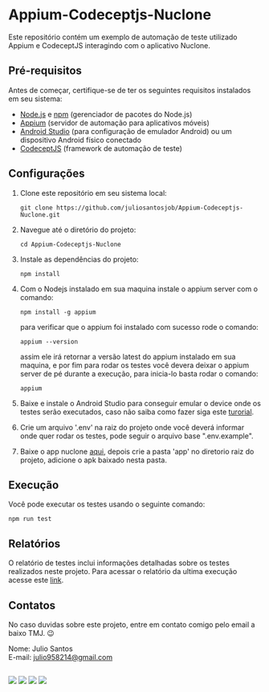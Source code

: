 # Appium-Codeceptjs-Nuclone

Este repositório contém um exemplo de automação de teste utilizado Appium e CodeceptJS interagindo com o aplicativo Nuclone.

## Pré-requisitos

Antes de começar, certifique-se de ter os seguintes requisitos instalados em seu sistema:

- [Node.js](https://nodejs.org/) e [npm](https://www.npmjs.com/) (gerenciador de pacotes do Node.js)
- [Appium](http://appium.io/) (servidor de automação para aplicativos móveis)
- [Android Studio](https://developer.android.com/studio) (para configuração de emulador Android) ou um dispositivo Android físico conectado
- [CodeceptJS](https://codecept.io/) (framework de automação de teste)

## Configurações

1. Clone este repositório em seu sistema local:

   ```shell
   git clone https://github.com/juliosantosjob/Appium-Codeceptjs-Nuclone.git
   ```

2. Navegue até o diretório do projeto:

   ```shell
   cd Appium-Codeceptjs-Nuclone
   ```

3. Instale as dependências do projeto:

   ```shell
   npm install
   ```

4. Com o Nodejs instalado em sua maquina instale o appium server com o comando:

   ```shell
   npm install -g appium
   ```

   para verificar que o appium foi instalado com sucesso rode o comando: 

   ```shell
   appium --version
   ```
   assim ele irá retornar a versão latest do appium instalado em sua maquina, e por fim para rodar os testes você devera deixar o appium server de pé durante a execução, para inicia-lo basta rodar o comando:

   ```shell
   appium
   ```

5. Baixe e instale o Android Studio para conseguir emular o device onde os testes serão executados, caso não saiba como fazer siga este  [turorial](https://react-native.rocketseat.dev/android/emulador/).

6. Crie um arquivo '.env' na raiz do projeto onde você deverá informar onde quer rodar os testes, pode seguir o arquivo base ".env.example".

7. Baixe o app nuclone [aqui](https://github.com/papitorcks/nuclone-appium-robot/tree/master), depois crie a pasta 'app' no diretorio raiz do projeto, adicione o apk baixado nesta pasta.


## Execução

Você pode executar os testes usando o seguinte comando:

   ```shell
   npm run test
   ```

## Relatórios

O relatório de testes inclui informações detalhadas sobre os testes realizados neste projeto. Para acessar o relatório da ultima execução acesse este [link](https://juliosantosjob.github.io/Appium-Codeceptjs-Nuclone).

## Contatos
No caso duvidas sobre este projeto, entre em contato comigo pelo email a baixo TMJ. 😉

Nome: Julio Santos
<br>
E-mail: julio958214@gmail.com

 ##
 ###
<div>
 
 [<img src="https://img.shields.io/badge/linkedin-%230077B5.svg?&style=for-the-badge&logo=linkedin&logoColor=white" />](https://www.linkedin.com/in/julio-santos-43428019b)
[<img src = "https://img.shields.io/badge/instagram-%23E4405F.svg?&style=for-the-badge&logo=instagram&logoColor=white">](https://www.instagram.com/juli0sts/)
[<img src = "https://img.shields.io/badge/facebook-%231877F2.svg?&style=for-the-badge&logo=facebook&logoColor=white">](https://www.facebook.com/profile.php?id=100003793058455)
<a href="mailto:julio958214@gmail.com"><img src="https://img.shields.io/badge/-Gmail-%23333?style=for-the-badge&logo=gmail&logoColor=white" target="_blank">
  </a>

